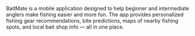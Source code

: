 BaitMate is a mobile application designed to help beginner and intermediate anglers 
make fishing easier and more fun. The app provides personalized fishing gear recommendations, 
bite predictions, maps of nearby fishing spots, and local bait shop info — all in one place.
